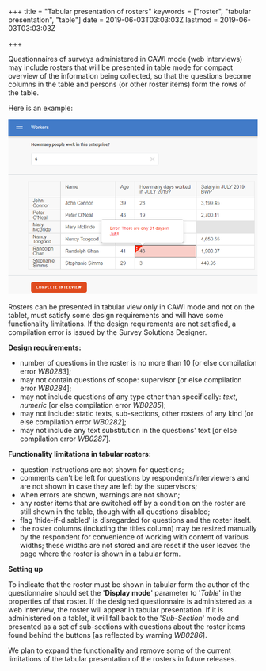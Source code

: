 ﻿+++
title = "Tabular presentation of rosters"
keywords = ["roster", "tabular presentation", "table"]
date = 2019-06-03T03:03:03Z
lastmod = 2019-06-03T03:03:03Z

+++

Questionnaires of surveys administered in CAWI mode (web interviews) may include rosters that will be presented in table mode for compact overview of the information being collected, so that the questions become columns in the table and persons (or other roster items) form the rows of the table.

Here is an example:

<CENTER>
<IMG src="images/table_roster2.png" width=549>
</CENTER>

Rosters can be presented in tabular view only in CAWI mode and not on the tablet, must satisfy some design requirements and will have some functionality limitations. If the design requirements are not satisfied, a compilation error is issued by the Survey Solutions Designer.

**Design requirements:**

- number of questions in the roster is no more than 10 [or else compilation error *WB0283*];
- may not contain questions of scope: supervisor [or else compilation error *WB0284*];
- may not include questions of any type other than specifically: <I>text</I>, <I>numeric</I> [or else compilation error *WB0285*];
- may not include: static texts, sub-sections, other rosters of any kind [or else compilation error *WB0282*];
- may not include any text substitution in the questions' text [or else compilation error *WB0287*].

**Functionality limitations in tabular rosters:**

- question instructions are not shown for questions;
- comments can't be left for questions by respondents/interviewers and are not shown in case they are left by the supervisors;
- when errors are shown, warnings are not shown;
- any roster items that are switched off by a condition on the roster are still shown in the table, though with all questions disabled;
- flag 'hide-if-disabled' is disregarded for questions and the roster itself.
- the roster columns (including the titles column) may be resized manually by the respondent for convenience of working with content of various widths; these widths are not stored and are reset if the user leaves the page where the roster is shown in a tabular form.

**Setting up**

To indicate that the roster must be shown in tabular form the author of the questionnaire should set the '**Display mode**' parameter to '*Table*' in the properties of that roster. If the designed questionnaire is administered as a web interview, the roster will appear in tabular presentation. If it is administered on a tablet, it will fall back to the '*Sub-Section*' mode and presented as a set of sub-sections with questions about the roster items found behind the buttons [as reflected by warning *WB0286*].

We plan to expand the functionality and remove some of the current limitations of the tabular presentation of the rosters in future releases.
